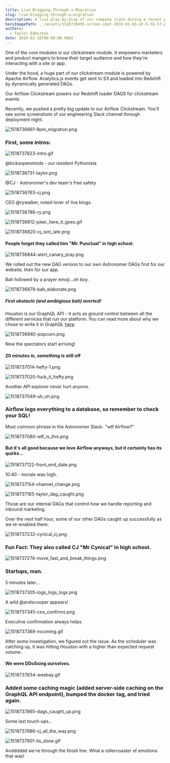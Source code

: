 ```yaml
---
title: Live Blogging Through a Migration
slug: live-blogging-through-a-migration
description: A live play-by-play of our company slack during a recent product update.
heroImagePath: ../assets/1518738495-screen-shot-2018-01-03-at-5-16-57-pm.png
authors:
  - Taylor Edmiston
date: 2018-02-16T00:00:00.000Z
---
```



One of the core modules is our clickstream module. It empowers marketers and product mangers to know their target audience and how they're interacting with a site or app.

Under the hood, a huge part of our clickstream module is powered by Apache Airflow. Analytics.js events get sent to S3 and loaded into Redshift by dynamically generated DAGs.

Our Airflow Clickstream powers our Redshift loader DAGS for clickstream events.

Recently, we pushed a pretty big update to our Airflow Clickstream. You'll see some screenshots of our engineering Slack channel through deployment night.

![1518736661-9pm_migration.png](../assets/1518736661-9pm_migration.png)

### First, some intros:

![1518737823-intro.gif](../assets/1518737823-intro.gif)

@kicksopenminds  - our resident Pythonista

![1518736731-taylor.png](../assets/1518736731-taylor.png)

@CJ - Astronomer's dev team's free safety

![1518736763-cj.png](../assets/1518736763-cj.png)


CEO @rywalker, noted lover of live blogs.

![1518736786-ry.png](../assets/1518736786-ry.png)


![1518736812-joker_here_it_goes.gif](../assets/1518736812-joker_here_it_goes.gif)


![1518736820-cj_isnt_late.png](../assets/1518736820-cj_isnt_late.png)

#### People forget they called him "Mr. Punctual" in high school.

![1518736844-alert_canary_pray.png](../assets/1518736844-alert_canary_pray.png)

We rolled out the new DAG version to our own Astronomer DAGs first for our website, then for our app.

Bah followed by a prayer emoji...oh boy.

![1518736879-bah_elaborate.png](../assets/1518736879-bah_elaborate.png)

##### First obstacle (and amibigious bah) averted!

Houston is our GraphQL API - it acts as ground control between all the different services that run our platform.
You can read more about why we chose to write it in GraphQL [here](https://www.astronomer.io/blog/3-reasons-why-astronomer-is-betting-on-graphql/).

![1518736940-popcorn.png](../assets/1518736940-popcorn.png)

Now the spectators start arriving!

#### 20 minutes in, something is still off

![1518737014-hefty-1.png](../assets/1518737014-hefty-1.png)


![1518737020-fuck_it_hefty.png](../assets/1518737020-fuck_it_hefty.png)

Another API explorer never hurt anyone.

![1518737049-uh_oh.png](../assets/1518737049-uh_oh.png)

### Airflow logs everything to a database, so remember to check your SQL!

Most common phrase in the Astronomer Slack- "wtf Airflow?"

![1518737080-wtf_is_this.png](../assets/1518737080-wtf_is_this.png)

#### But it's all good because we love Airflow anyways, but it certainly has its quirks...

![1518737122-front_end_date.png](../assets/1518737122-front_end_date.png)


10:40 - morale was high.

![1518737154-channel_change.png](../assets/1518737154-channel_change.png)


![1518737165-taylor_dag_caught.png](../assets/1518737165-taylor_dag_caught.png)

Those are our internal DAGs that control how we handle reporting and inbound marketing.

Over the next half hour, some of our other DAGs caught up successfully as we re-enabled them.

![1518737232-cynical_cj.png](../assets/1518737232-cynical_cj.png)

### Fun Fact: They also called CJ "Mr Cynical" in high school.

![1518737274-move_fast_and_break_things.png](../assets/1518737274-move_fast_and_break_things.png)

### Startups, man.

5 minutes later...

![1518737305-logs_logs_logs.png](../assets/1518737305-logs_logs_logs.png)

A wild @andscooper appears!

![1518737345-ceo_confirms.png](../assets/1518737345-ceo_confirms.png)

Executive confirmation always helps.

![1518737369-incoming.gif](../assets/1518737369-incoming.gif)

After some investigation, we figured out the issue.
As the scheduler was catching up, it was hitting Houston with a higher than expected request volume.

#### We were DDoSsing ourselves.

![1518737834-weebay.gif](../assets/1518737834-weebay.gif)

### Added some caching magic (added server-side caching on the GraphQL API endpoint), bumped the docker tag, and tried again.

![1518737865-dags_caught_up.png](../assets/1518737865-dags_caught_up.png)

Some last touch-ups...

![1518737886-cj_all_the_way.png](../assets/1518737886-cj_all_the_way.png)


![1518737901-its_done.gif](../assets/1518737901-its_done.gif)

Andddddd we're through the finish line. What a rollercoaster of emotions that was!